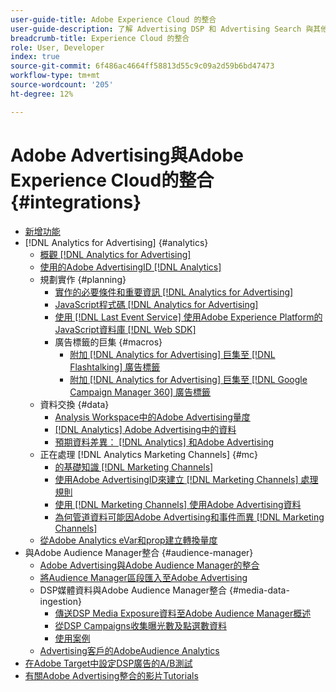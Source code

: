 ```yaml
---
user-guide-title: Adobe Experience Cloud 的整合
user-guide-description: 了解 Advertising DSP 和 Advertising Search 與其他 Adobe Experience Cloud 產品和服務的整合。
breadcrumb-title: Experience Cloud 的整合
role: User, Developer
index: true
source-git-commit: 6f486ac4664ff58813d55c9c09a2d59b6bd47473
workflow-type: tm+mt
source-wordcount: '205'
ht-degree: 12%

---
```



# Adobe Advertising與Adobe Experience Cloud的整合 {#integrations}

<!--  ADD LATER: and Adobe Experience Platform -->

+ [新增功能](/help/integrations/home.md)
+ [!DNL Analytics for Advertising] {#analytics}
   + [概觀 [!DNL Analytics for Advertising]](/help/integrations/analytics/overview.md)
   + [使用的Adobe AdvertisingID [!DNL Analytics]](/help/integrations/analytics/ids.md)
   + 規劃實作 {#planning}
      + [實作的必要條件和重要資訊 [!DNL Analytics for Advertising]](/help/integrations/analytics/prerequisites.md)
      + [JavaScript程式碼 [!DNL Analytics for Advertising]](/help/integrations/analytics/javascript.md)
      + [使用 [!DNL Last Event Service] 使用Adobe Experience Platform的JavaScript資料庫 [!DNL Web SDK]](/help/integrations/analytics/web-sdk.md)
      + 廣告標籤的巨集 {#macros}
         + [附加 [!DNL Analytics for Advertising] 巨集至 [!DNL Flashtalking] 廣告標籤](/help/integrations/analytics/macros-flashtalking.md)
         + [附加 [!DNL Analytics for Advertising] 巨集至 [!DNL Google Campaign Manager 360] 廣告標籤](/help/integrations/analytics/macros-google-campaign-manager.md)
   + 資料交換 {#data}
      + [Analysis Workspace中的Adobe Advertising量度](/help/integrations/analytics/advertising-metrics-in-analytics.md)
      + [[!DNL Analytics] Adobe Advertising中的資料](/help/integrations/analytics/analytics-data-in-advertising.md)
      + [預期資料差異： [!DNL Analytics] 和Adobe Advertising](/help/integrations/analytics/data-variances.md)
   + 正在處理 [!DNL Analytics Marketing Channels] {#mc}
      + [的基礎知識 [!DNL Marketing Channels]](/help/integrations/analytics/marketing-channels/mc-overview.md)
      + [使用Adobe AdvertisingID來建立 [!DNL Marketing Channels] 處理規則](/help/integrations/analytics/marketing-channels/mc-ids.md)
      + [使用 [!DNL Marketing Channels] 使用Adobe Advertising資料](/help/integrations/analytics/marketing-channels/mc-ac-data.md)
      + [為何管道資料可能因Adobe Advertising和事件而異 [!DNL Marketing Channels]](/help/integrations/analytics/marketing-channels/mc-data-variances.md)
   + [從Adobe Analytics eVar和prop建立轉換量度](/help/integrations/analytics/conversion-metrics-from-evars.md)
+ 與Adobe Audience Manager整合 {#audience-manager}
   + [Adobe Advertising與Adobe Audience Manager的整合](/help/integrations/audience-manager/overview.md)
   + [將Audience Manager區段匯入至Adobe Advertising](/help/integrations/audience-manager/import-audiences.md)
   + DSP媒體資料與Adobe Audience Manager整合 {#media-data-ingestion}
      + [傳送DSP Media Exposure資料至Adobe Audience Manager概述](/help/integrations/audience-manager/media-data-integration/overview.md)
      + [從DSP Campaigns收集曝光數及點選數資料](/help/integrations/audience-manager/media-data-integration/collect.md)
      + [使用案例](/help/integrations/audience-manager/media-data-integration/use-cases.md)
   + [Advertising客戶的AdobeAudience Analytics](/help/integrations/audience-manager/audience-analytics.md)
+ [在Adobe Target中設定DSP廣告的A/B測試](/help/integrations/target/overview-ab-tests.md)
+ [有關Adobe Advertising整合的影片Tutorials](https://experienceleague.adobe.com/docs/advertising-learn/tutorials/overview.html)<!-- rename if the tutorials TOC structure changes -->
